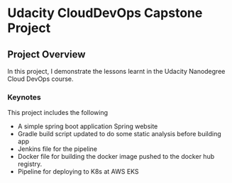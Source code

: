 # Udacity CloudDevOps Capstone Project

## Project Overview

In this project, I demonstrate the lessons learnt in the Udacity Nanodegree Cloud DevOps course.

### Keynotes
This project includes the following
- A simple spring boot application Spring website
- Gradle build script updated to do some static analysis before building app
- Jenkins file for the pipeline
- Docker file for building the docker image pushed to the docker hub registry.
- Pipeline for deploying to K8s at AWS EKS 